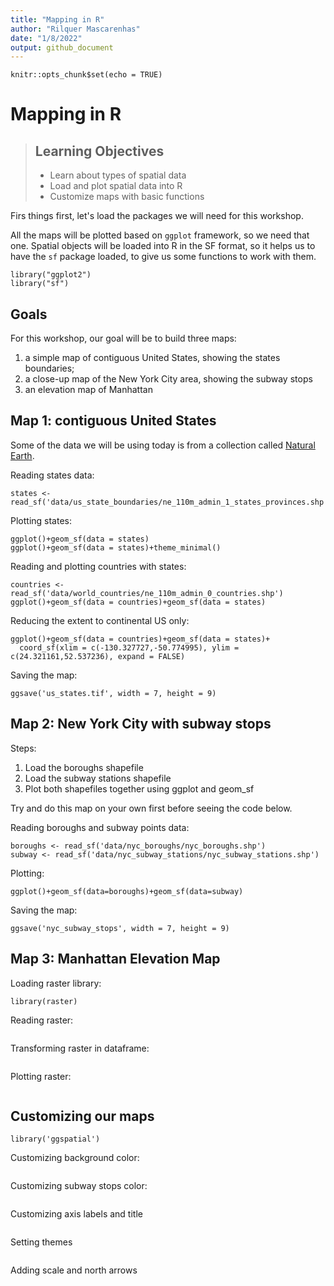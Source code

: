 ```yaml
---
title: "Mapping in R"
author: "Rilquer Mascarenhas"
date: "1/8/2022"
output: github_document
---
```


```{r setup, include=FALSE}
knitr::opts_chunk$set(echo = TRUE)
```

Mapping in R
================

> ## Learning Objectives
>
> * Learn about types of spatial data
> * Load and plot spatial data into R
> * Customize maps with basic functions

Firs things first, let's load the packages we will need for this workshop.

All the maps will be plotted based on `ggplot` framework, so we need that one.
Spatial objects will be loaded into R in the SF format, so it helps us to have
the `sf` package loaded, to give us some functions to work with them.

``` {r}
library("ggplot2")
library("sf")
```

## Goals

For this workshop, our goal will be to build three maps:
1) a simple map of contiguous United States, showing the states boundaries;
2) a close-up map of the New York City area, showing the subway stops
3) an elevation map of Manhattan

## Map 1: contiguous United States

Some of the data we will be using today is from a collection called [Natural Earth](https://www.naturalearthdata.com/).

Reading states data:

```{r}
states <- read_sf('data/us_state_boundaries/ne_110m_admin_1_states_provinces.shp')
```

Plotting states:

```{r}
ggplot()+geom_sf(data = states)
ggplot()+geom_sf(data = states)+theme_minimal()
```

Reading and plotting countries with states:

```{r}
countries <- read_sf('data/world_countries/ne_110m_admin_0_countries.shp')
ggplot()+geom_sf(data = countries)+geom_sf(data = states)

```

Reducing the extent to continental US only:

```{r}
ggplot()+geom_sf(data = countries)+geom_sf(data = states)+
  coord_sf(xlim = c(-130.327727,-50.774995), ylim = c(24.321161,52.537236), expand = FALSE)
```

Saving the map:

```{r}
ggsave('us_states.tif', width = 7, height = 9)
```

## Map 2: New York City with subway stops

Steps:
1. Load the boroughs shapefile
2. Load the subway stations shapefile
3. Plot both shapefiles together using ggplot and geom_sf

Try and do this map on your own first before seeing the code below.

Reading boroughs and subway points data:

```{r}
boroughs <- read_sf('data/nyc_boroughs/nyc_boroughs.shp')
subway <- read_sf('data/nyc_subway_stations/nyc_subway_stations.shp')
```

Plotting:

```{r}
ggplot()+geom_sf(data=boroughs)+geom_sf(data=subway)
```

Saving the map:

```{r}
ggsave('nyc_subway_stops', width = 7, height = 9)
```

## Map 3: Manhattan Elevation Map

Loading raster library:

```{r}
library(raster)
```

Reading raster:

```{r}
```

Transforming raster in dataframe:

```{r}
```

Plotting raster:

```{r}
```

## Customizing our maps

```{r}
library('ggspatial')
```

Customizing background color:

```{r}
```

Customizing subway stops color:

```{r}
```

Customizing axis labels and title

```{r}
```

Setting themes

```{r}
```

Adding scale and north arrows

```{r}
```
